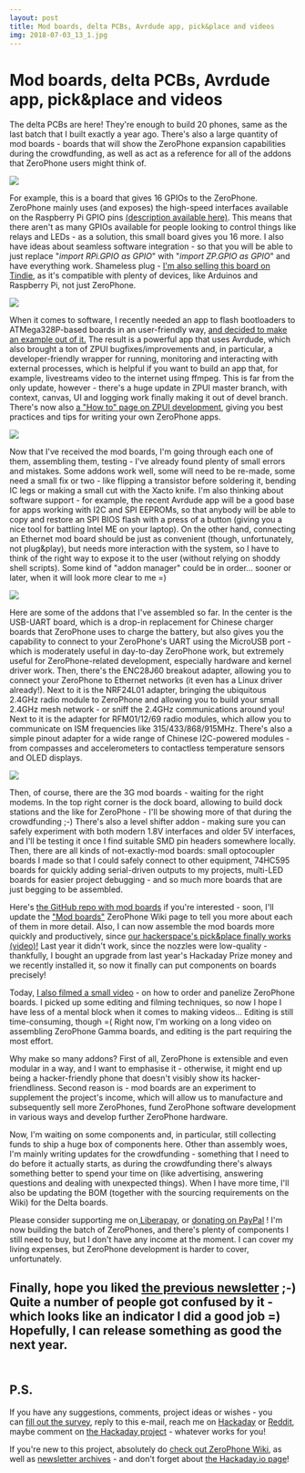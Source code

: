 ```yaml
---
layout: post
title: Mod boards, delta PCBs, Avrdude app, pick&place and videos
img: 2018-07-03_13_1.jpg 
---
```


# Mod boards, delta PCBs, Avrdude app, pick&place and videos

   
 The delta PCBs are here! They're enough to build 20 phones, same as the last batch that I built exactly a year ago. There's also a large quantity of mod boards - boards that will show the ZeroPhone expansion capabilities during the crowdfunding, as well as act as a reference for all of the addons that ZeroPhone users might think of.  
   
 ![](../images/2018-07-03_13_2.jpg)  
   
 For example, this is a board that gives 16 GPIOs to the ZeroPhone. ZeroPhone mainly uses (and exposes) the high-speed interfaces available on the Raspberry Pi GPIO pins [(description available here)](https://wiki.zerophone.org/index.php/Gamma_board_Pi_GPIO_mapping). This means that there aren't as many GPIOs available for people looking to control things like relays and LEDs - as a solution, this small board gives you 16 more. I also have ideas about seamless software integration - so that you will be able to just replace "*import RPi.GPIO as GPIO*" with "*import ZP.GPIO as GPIO*" and have everything work. Shameless plug - [I'm also selling this board on Tindie](https://www.tindie.com/products/CRImier/16-pin-breadboard-friendly-gpio-expander-i2c/), as it's compatible with plenty of devices, like Arduinos and Raspberry Pi, not just ZeroPhone.  
   
 ![](../images/2018-07-03_13_3.jpg)  
   
 When it comes to software, I recently needed an app to flash bootloaders to ATMega328P-based boards in an user-friendly way, [and decided to make an example out of it.](https://hackaday.io/project/19035/log/148609) The result is a powerful app that uses Avrdude, which also brought a ton of ZPUI bugfixes/improvements and, in particular, a developer-friendly wrapper for running, monitoring and interacting with external processes, which is helpful if you want to build an app that, for example, livestreams video to the internet using ffmpeg. This is far from the only update, however - there's a huge update in ZPUI master branch, with context, canvas, UI and logging work finally making it out of devel branch. There's now also [a "How to" page on ZPUI development](http://zpui.readthedocs.io/en/devel/howto.html), giving you best practices and tips for writing your own ZeroPhone apps.  
   
 ![](../images/2018-07-03_13_4.jpg)  
   
 Now that I've received the mod boards, I'm going through each one of them, assembling them, testing - I've already found plenty of small errors and mistakes. Some addons work well, some will need to be re-made, some need a small fix or two - like flipping a transistor before soldering it, bending IC legs or making a small cut with the Xacto knife. I'm also thinking about software support - for example, the recent Avrdude app will be a good base for apps working with I2C and SPI EEPROMs, so that anybody will be able to copy and restore an SPI BIOS flash with a press of a button (giving you a nice tool for battling Intel ME on your laptop). On the other hand, connecting an Ethernet mod board should be just as convenient (though, unfortunately, not plug&play), but needs more interaction with the system, so I have to think of the right way to expose it to the user (without relying on shoddy shell scripts). Some kind of "addon manager" could be in order... sooner or later, when it will look more clear to me =)  
   
 ![](../images/2018-07-03_13_5.jpg)  
   
 Here are some of the addons that I've assembled so far. In the center is the USB-UART board, which is a drop-in replacement for Chinese charger boards that ZeroPhone uses to charge the battery, but also gives you the capability to connect to your ZeroPhone's UART using the MicroUSB port - which is moderately useful in day-to-day ZeroPhone work, but extremely useful for ZeroPhone-related development, especially hardware and kernel driver work. Then, there's the ENC28J60 breakout adapter, allowing you to connect your ZeroPhone to Ethernet networks (it even has a Linux driver already!). Next to it is the NRF24L01 adapter, bringing the ubiquitous 2.4GHz radio module to ZeroPhone and allowing you to build your small 2.4GHz mesh network - or sniff the 2.4GHz communications around you! Next to it is the adapter for RFM01/12/69 radio modules, which allow you to communicate on ISM frequencies like 315/433/868/915MHz. There's also a simple pinout adapter for a wide range of Chinese I2C-powered modules - from compasses and accelerometers to contactless temperature sensors and OLED displays.  
   
 ![](../images/2018-07-03_13_6.jpg)  
   
 Then, of course, there are the 3G mod boards - waiting for the right modems. In the top right corner is the dock board, allowing to build dock stations and the like for ZeroPhone - I'll be showing more of that during the crowdfunding ;-) There's also a level shifter addon - making sure you can safely experiment with both modern 1.8V interfaces and older 5V interfaces, and I'll be testing it once I find suitable SMD pin headers somewhere locally. Then, there are all kinds of not-exactly-mod boards: small optocoupler boards I made so that I could safely connect to other equipment, 74HC595 boards for quickly adding serial-driven outputs to my projects, multi-LED boards for easier project debugging - and so much more boards that are just begging to be assembled.  
   
 Here's [the GitHub repo with mod boards](https://github.com/ZeroPhone/ZeroPhone-Mod-PCBs) if you're interested - soon, I'll update the ["Mod boards"](https://wiki.zerophone.org/index.php/Mod_boards) ZeroPhone Wiki page to tell you more about each of them in more detail. Also, I can now assemble the mod boards more quickly and productively, since [our hackerspace's pick&place finally works (video)!](https://www.youtube.com/watch?v=DDIs5n8euL0) Last year it didn't work, since the nozzles were low-quality - thankfully, I bought an upgrade from last year's Hackaday Prize money and we recently installed it, so now it finally can put components on boards precisely!  
   
 Today, [I also filmed a small video](https://youtu.be/iG2J-DwYaYc) - on how to order and panelize ZeroPhone boards. I picked up some editing and filming techniques, so now I hope I have less of a mental block when it comes to making videos... Editing is still time-consuming, though =( Right now, I'm working on a long video on assembling ZeroPhone Gamma boards, and editing is the part requiring the most effort.  
   
 Why make so many addons? First of all, ZeroPhone is extensible and even modular in a way, and I want to emphasise it - otherwise, it might end up being a hacker-friendly phone that doesn't visibly show its hacker-friendliness. Second reason is - mod boards are an experiment to supplement the project's income, which will allow us to manufacture and subsequently sell more ZeroPhones, fund ZeroPhone software development in various ways and develop further ZeroPhone hardware.  
   
 Now, I'm waiting on some components and, in particular, still collecting funds to ship a huge box of components here. Other than assembly woes, I'm mainly writing updates for the crowdfunding - something that I need to do before it actually starts, as during the crowdfunding there's always something better to spend your time on (like advertising, answering questions and dealing with unexpected things). When I have more time, I'll also be updating the BOM (together with the sourcing requirements on the Wiki) for the Delta boards.  
   
 Please consider supporting me on[ Liberapay](https://liberapay.com/zerophone/), or [donating on PayPal](https://www.paypal.me/TheZeroPhone) ! I'm now building the batch of ZeroPhones, and there's plenty of components I still need to buy, but I don't have any income at the moment. I can cover my living expenses, but ZeroPhone development is harder to cover, unfortunately.  
   
 Finally, hope you liked [the previous newsletter](https://zerophone.github.io/newsletter/ZeroPhone-Weekly-No.-12/) ;-) Quite a number of people got confused by it - which looks like an indicator I did a good job =) Hopefully, I can release something as good the next year.   
   
---

## P.S.

 If you have any suggestions, comments, project ideas or wishes - you can [fill out the survey](https://zerophone.github.io/newsletter/survey/), reply to this e-mail, reach me on [Hackaday](https://hackaday.io/CRImier) or [Reddit](https://www.reddit.com/user/CRImier), maybe comment on [the Hackaday project](https://hackaday.io/project/19035) - whatever works for you!  
   
 If you're new to this project, absolutely do [check out ZeroPhone Wiki](http://wiki.zerophone.org), as well as [newsletter archives](https://zerophone.github.io/newsletter/) - and don't forget about [the Hackaday.io page](https://hackaday.io/project/19035)!

  
